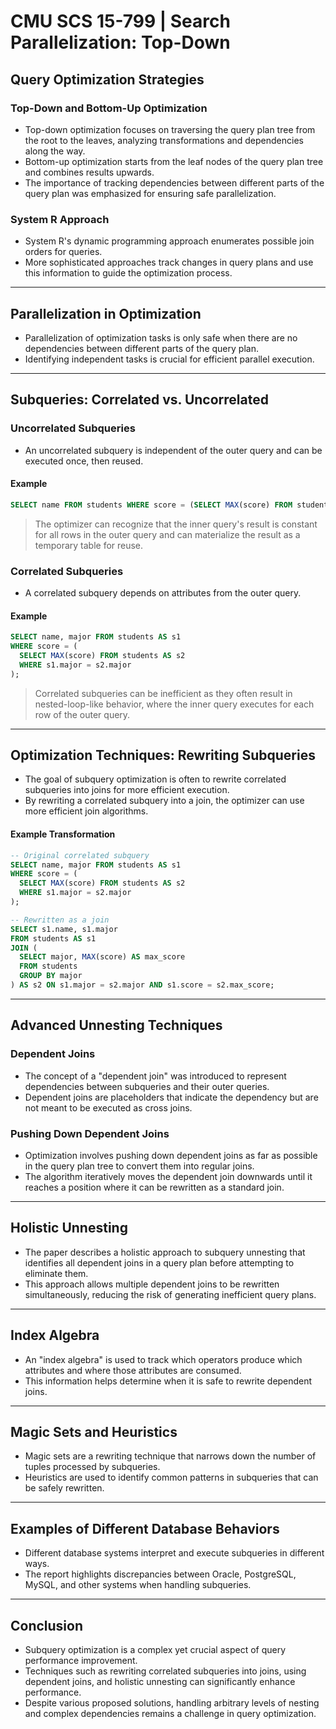 # CMU SCS 15-799 | Search Parallelization: Top-Down

## Query Optimization Strategies

### Top-Down and Bottom-Up Optimization

- Top-down optimization focuses on traversing the query plan tree from the root to the leaves, analyzing transformations and dependencies along the way.
- Bottom-up optimization starts from the leaf nodes of the query plan tree and combines results upwards.
- The importance of tracking dependencies between different parts of the query plan was emphasized for ensuring safe parallelization.

### System R Approach

- System R's dynamic programming approach enumerates possible join orders for queries.
- More sophisticated approaches track changes in query plans and use this information to guide the optimization process.

---

## Parallelization in Optimization

- Parallelization of optimization tasks is only safe when there are no dependencies between different parts of the query plan.
- Identifying independent tasks is crucial for efficient parallel execution.

---

## Subqueries: Correlated vs. Uncorrelated

### Uncorrelated Subqueries

- An uncorrelated subquery is independent of the outer query and can be executed once, then reused.

#### Example
  ```sql
  SELECT name FROM students WHERE score = (SELECT MAX(score) FROM students);
  ```

> The optimizer can recognize that the inner query's result is constant for all rows in the outer query and can materialize the result as a temporary table for reuse.

### Correlated Subqueries

- A correlated subquery depends on attributes from the outer query.

#### Example
  ```sql
  SELECT name, major FROM students AS s1
  WHERE score = (
    SELECT MAX(score) FROM students AS s2
    WHERE s1.major = s2.major
  );
  ```
> Correlated subqueries can be inefficient as they often result in nested-loop-like behavior, where the inner query executes for each row of the outer query.

---

## Optimization Techniques: Rewriting Subqueries

- The goal of subquery optimization is often to rewrite correlated subqueries into joins for more efficient execution.
- By rewriting a correlated subquery into a join, the optimizer can use more efficient join algorithms.

#### Example Transformation
  ```sql
  -- Original correlated subquery
  SELECT name, major FROM students AS s1
  WHERE score = (
    SELECT MAX(score) FROM students AS s2
    WHERE s1.major = s2.major
  );

  -- Rewritten as a join
  SELECT s1.name, s1.major
  FROM students AS s1
  JOIN (
    SELECT major, MAX(score) AS max_score
    FROM students
    GROUP BY major
  ) AS s2 ON s1.major = s2.major AND s1.score = s2.max_score;
  ```

---

## Advanced Unnesting Techniques

### Dependent Joins

- The concept of a "dependent join" was introduced to represent dependencies between subqueries and their outer queries.
- Dependent joins are placeholders that indicate the dependency but are not meant to be executed as cross joins.

### Pushing Down Dependent Joins

- Optimization involves pushing down dependent joins as far as possible in the query plan tree to convert them into regular joins.
- The algorithm iteratively moves the dependent join downwards until it reaches a position where it can be rewritten as a standard join.

---

## Holistic Unnesting

- The paper describes a holistic approach to subquery unnesting that identifies all dependent joins in a query plan before attempting to eliminate them.
- This approach allows multiple dependent joins to be rewritten simultaneously, reducing the risk of generating inefficient query plans.

---

## Index Algebra

- An "index algebra" is used to track which operators produce which attributes and where those attributes are consumed.
- This information helps determine when it is safe to rewrite dependent joins.

---

## Magic Sets and Heuristics

- Magic sets are a rewriting technique that narrows down the number of tuples processed by subqueries.
- Heuristics are used to identify common patterns in subqueries that can be safely rewritten.

---

## Examples of Different Database Behaviors

- Different database systems interpret and execute subqueries in different ways.
- The report highlights discrepancies between Oracle, PostgreSQL, MySQL, and other systems when handling subqueries.

---

## Conclusion

- Subquery optimization is a complex yet crucial aspect of query performance improvement.
- Techniques such as rewriting correlated subqueries into joins, using dependent joins, and holistic unnesting can significantly enhance performance.
- Despite various proposed solutions, handling arbitrary levels of nesting and complex dependencies remains a challenge in query optimization.